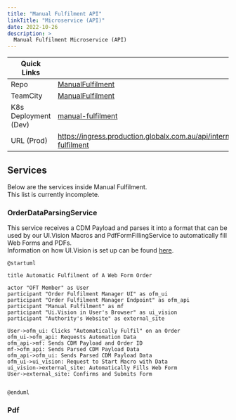 ```yaml
---
title: "Manual Fulfilment API"
linkTitle: "Microservice (API)"
date: 2022-10-26
description: >
  Manual Fulfilment Microservice (API)
---
```


|Quick Links||
|---|---|
|Repo|[ManualFulfilment](https://bitbucket.globalx.com.au/projects/GSF/repos/manualfulfilment/browse)|
|TeamCity|[ManualFulfilment](https://teamcity.globalx.com.au/project/Gsf_ManualFulfilment)|
|K8s Deployment (Dev)|[manual-fulfilment](https://console.cloud.google.com/kubernetes/deployment/australia-southeast1/dev-k8s/gsf-services/manual-fulfilment/overview?project=glx-development-au)|
|URL (Prod)|https://ingress.production.globalx.com.au/api/internal/manual-fulfilment|



## Services
Below are the services inside Manual Fulfilment.\
This list is currently incomplete.

### OrderDataParsingService
This service receives a CDM Payload and parses it into a format that can be used by our UI.Vision Macros and PdfFormFillingService to automatically fill Web Forms and PDFs.\
Information on how UI.Vision is set up can be found [here](https://dyedurhamau.atlassian.net/wiki/spaces/NPI/pages/10400333843/How+to+set+up+a+certificate+with+Web+Form+automation).

```plantuml
@startuml

title Automatic Fulfilment of A Web Form Order

actor "OFT Member" as User
participant "Order Fulfilment Manager UI" as ofm_ui
participant "Order Fulfilment Manager Endpoint" as ofm_api
participant "Manual Fulfilment" as mf
participant "Ui.Vision in User's Browser" as ui_vision
participant "Authority's Website" as external_site

User->ofm_ui: Clicks "Automatically Fulfil" on an Order
ofm_ui->ofm_api: Requests Automation Data 
ofm_api->mf: Sends CDM Payload and Order ID
mf->ofm_api: Sends Parsed CDM Payload Data
ofm_api->ofm_ui: Sends Parsed CDM Payload Data
ofm_ui->ui_vision: Request to Start Macro with Data
ui_vision->external_site: Automatically Fills Web Form
User->external_site: Confirms and Submits Form


@enduml
```

### Pdf